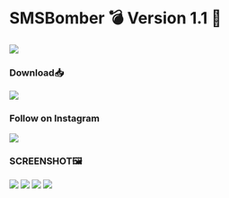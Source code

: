 # SMSBomber 💣 Version 1.1 :rocket:

<img src="banner.jpg" />

### Download📥

[<img src="D.png"/>](https://github.com/mahendraplus/SMS-Bomber/raw/main/SMS%20Bomber%20%201.0_1.apk)

### Follow on Instagram

[<img src="inst.png"/>](https://www.instagram.com/m4u.yt/)


### SCREENSHOT🖼️

<img src="SMSBomber(1).png"/>

<img src="SMSBomber(3).png"/>

<img src="SMSBomber(5).png"/>

<img src="SMSBomber(6).png"/>


